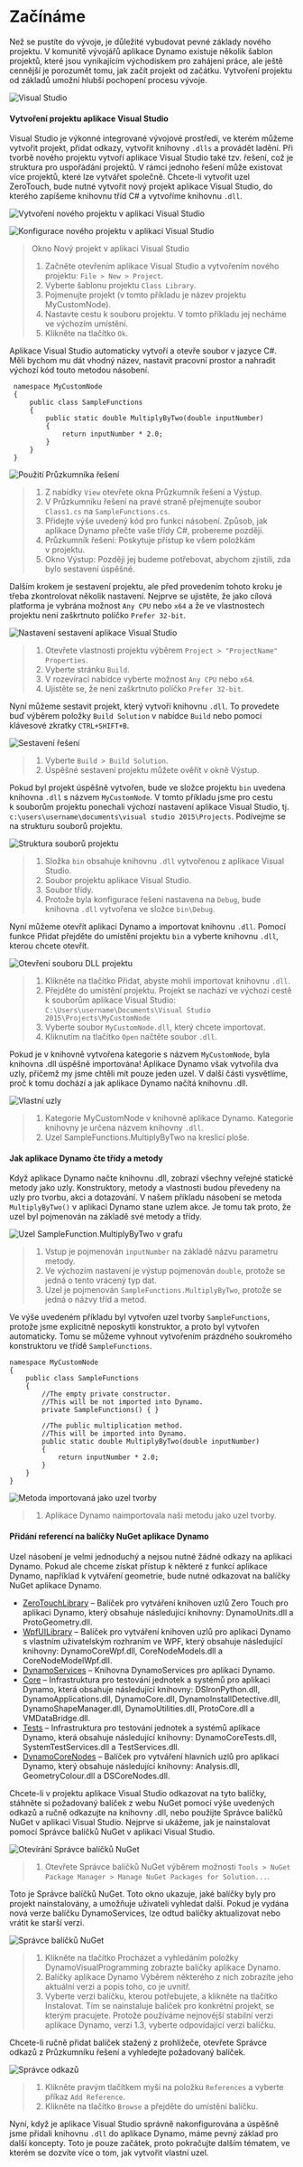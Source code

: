 # Začínáme
 
Než se pustíte do vývoje, je důležité vybudovat pevné základy nového projektu. V komunitě vývojářů aplikace Dynamo existuje několik šablon projektů, které jsou vynikajícím východiskem pro zahájení práce, ale ještě cennější je porozumět tomu, jak začít projekt od začátku. Vytvoření projektu od základů umožní hlubší pochopení procesu vývoje.

![Visual Studio](images/visual-studio.jpg)

#### Vytvoření projektu aplikace Visual Studio <a href="#creating-a-visual-studio-project" id="creating-a-visual-studio-project"></a>

Visual Studio je výkonné integrované vývojové prostředí, ve kterém můžeme vytvořit projekt, přidat odkazy, vytvořit knihovny `.dlls` a provádět ladění. Při tvorbě nového projektu vytvoří aplikace Visual Studio také tzv. řešení, což je struktura pro uspořádání projektů. V rámci jednoho řešení může existovat více projektů, které lze vytvářet společně. Chcete-li vytvořit uzel ZeroTouch, bude nutné vytvořit nový projekt aplikace Visual Studio, do kterého zapíšeme knihovnu tříd C# a vytvoříme knihovnu `.dll`.

![Vytvoření nového projektu v aplikaci Visual Studio](images/vs-new-project-1.jpg)

![Konfigurace nového projektu v aplikaci Visual Studio](images/vs-new-project-2.jpg)

> Okno Nový projekt v aplikaci Visual Studio
>
> 1. Začněte otevřením aplikace Visual Studio a vytvořením nového projektu: `File > New > Project`.
> 2. Vyberte šablonu projektu `Class Library`.
> 3. Pojmenujte projekt (v tomto příkladu je název projektu MyCustomNode).
> 4. Nastavte cestu k souboru projektu. V tomto příkladu jej necháme ve výchozím umístění.
> 5. Klikněte na tlačítko `Ok`.

Aplikace Visual Studio automaticky vytvoří a otevře soubor v jazyce C#. Měli bychom mu dát vhodný název, nastavit pracovní prostor a nahradit výchozí kód touto metodou násobení.

```
 namespace MyCustomNode
 {
     public class SampleFunctions
     {
         public static double MultiplyByTwo(double inputNumber)
         {
             return inputNumber * 2.0;
         }
     }
 }
```

![Použití Průzkumníka řešení](images/vs-edit-class.jpg)

> 1. Z nabídky `View` otevřete okna Průzkumník řešení a Výstup.
> 2. V Průzkumníku řešení na pravé straně přejmenujte soubor `Class1.cs` na `SampleFunctions.cs`.
> 3. Přidejte výše uvedený kód pro funkci násobení. Způsob, jak aplikace Dynamo přečte vaše třídy C#, probereme později.
> 4. Průzkumník řešení: Poskytuje přístup ke všem položkám v projektu.
> 5. Okno Výstup: Později jej budeme potřebovat, abychom zjistili, zda bylo sestavení úspěšné.

Dalším krokem je sestavení projektu, ale před provedením tohoto kroku je třeba zkontrolovat několik nastavení. Nejprve se ujistěte, že jako cílová platforma je vybrána možnost `Any CPU` nebo `x64` a že ve vlastnostech projektu není zaškrtnuto políčko `Prefer 32-bit`.

![Nastavení sestavení aplikace Visual Studio](images/vs-build-settings.jpg)

> 1. Otevřete vlastnosti projektu výběrem `Project > "ProjectName" Properties`.
> 2. Vyberte stránku `Build`.
> 3. V rozevírací nabídce vyberte možnost `Any CPU` nebo `x64`.
> 4. Ujistěte se, že není zaškrtnuto políčko `Prefer 32-bit`.

Nyní můžeme sestavit projekt, který vytvoří knihovnu `.dll`. To provedete buď výběrem položky `Build Solution` v nabídce `Build` nebo pomocí klávesové zkratky `CTRL+SHIFT+B`.

![Sestavení řešení](images/vs-build.jpg)

> 1. Vyberte `Build > Build Solution`.
> 2. Úspěšné sestavení projektu můžete ověřit v okně Výstup.

Pokud byl projekt úspěšně vytvořen, bude ve složce projektu `bin` uvedena knihovna `.dll` s názvem `MyCustomNode`. V tomto příkladu jsme pro cestu k souborům projektu ponechali výchozí nastavení aplikace Visual Studio, tj. `c:\users\username\documents\visual studio 2015\Projects`. Podívejme se na strukturu souborů projektu.

![Struktura souborů projektu](images/folder-structure.jpg)

> 1. Složka `bin` obsahuje knihovnu `.dll` vytvořenou z aplikace Visual Studio.
> 2. Soubor projektu aplikace Visual Studio.
> 3. Soubor třídy.
> 4. Protože byla konfigurace řešení nastavena na `Debug`, bude knihovna `.dll` vytvořena ve složce `bin\Debug`.

Nyní můžeme otevřít aplikaci Dynamo a importovat knihovnu `.dll`. Pomocí funkce Přidat přejděte do umístění projektu `bin` a vyberte knihovnu `.dll`, kterou chcete otevřít.

![Otevření souboru DLL projektu](images/dyn-import-dll.jpg)

> 1. Klikněte na tlačítko Přidat, abyste mohli importovat knihovnu `.dll`.
> 2. Přejděte do umístění projektu. Projekt se nachází ve výchozí cestě k souborům aplikace Visual Studio: `C:\Users\username\Documents\Visual Studio 2015\Projects\MyCustomNode`
> 3. Vyberte soubor `MyCustomNode.dll`, který chcete importovat.
> 4. Kliknutím na tlačítko `Open` načtěte soubor `.dll`.

Pokud je v knihovně vytvořena kategorie s názvem `MyCustomNode`, byla knihovna .dll úspěšně importována! Aplikace Dynamo však vytvořila dva uzly, přičemž my jsme chtěli mít pouze jeden uzel. V další části vysvětlíme, proč k tomu dochází a jak aplikace Dynamo načítá knihovnu .dll.

![Vlastní uzly](images/dyn-customnode.jpg)

> 1. Kategorie MyCustomNode v knihovně aplikace Dynamo. Kategorie knihovny je určena názvem knihovny `.dll`.
> 2. Uzel SampleFunctions.MultiplyByTwo na kreslicí ploše.

#### Jak aplikace Dynamo čte třídy a metody <a href="#how-dynamo-reads-classes-and-methods" id="how-dynamo-reads-classes-and-methods"></a>

Když aplikace Dynamo načte knihovnu .dll, zobrazí všechny veřejné statické metody jako uzly. Konstruktory, metody a vlastnosti budou převedeny na uzly pro tvorbu, akci a dotazování. V našem příkladu násobení se metoda `MultiplyByTwo()` v aplikaci Dynamo stane uzlem akce. Je tomu tak proto, že uzel byl pojmenován na základě své metody a třídy.

![Uzel SampleFunction.MultiplyByTwo v grafu](images/multiplybytwo.png)

> 1. Vstup je pojmenován `inputNumber` na základě názvu parametru metody.
> 2. Ve výchozím nastavení je výstup pojmenován `double`, protože se jedná o tento vrácený typ dat.
> 3. Uzel je pojmenován `SampleFunctions.MultiplyByTwo`, protože se jedná o názvy tříd a metod.

Ve výše uvedeném příkladu byl vytvořen uzel tvorby `SampleFunctions`, protože jsme explicitně neposkytli konstruktor, a proto byl vytvořen automaticky. Tomu se můžeme vyhnout vytvořením prázdného soukromého konstruktoru ve třídě `SampleFunctions`.

```
namespace MyCustomNode
{
    public class SampleFunctions
    {
        //The empty private constructor.
        //This will be not imported into Dynamo.
        private SampleFunctions() { }

        //The public multiplication method. 
        //This will be imported into Dynamo.
        public static double MultiplyByTwo(double inputNumber)
        {
            return inputNumber * 2.0;
        }
    }
}
```

![Metoda importovaná jako uzel tvorby](images/private-constructor.jpg)

> 1. Aplikace Dynamo naimportovala naši metodu jako uzel tvorby.

#### Přidání referencí na balíčky NuGet aplikace Dynamo<a href="#adding-dynamo-nuget-package-references" id="adding-dynamo-nuget-package-references"></a>

Uzel násobení je velmi jednoduchý a nejsou nutné žádné odkazy na aplikaci Dynamo. Pokud ale chceme získat přístup k některé z funkcí aplikace Dynamo, například k vytváření geometrie, bude nutné odkazovat na balíčky NuGet aplikace Dynamo.

* [ZeroTouchLibrary](https://www.nuget.org/packages/DynamoVisualProgramming.ZeroTouchLibrary/2.0.0-beta3026) – Balíček pro vytváření knihoven uzlů Zero Touch pro aplikaci Dynamo, který obsahuje následující knihovny: DynamoUnits.dll a ProtoGeometry.dll.
* [WpfUILibrary](https://www.nuget.org/packages/DynamoVisualProgramming.WpfUILibrary/2.0.0-beta3026) – Balíček pro vytváření knihoven uzlů pro aplikaci Dynamo s vlastním uživatelským rozhraním ve WPF, který obsahuje následující knihovny: DynamoCoreWpf.dll, CoreNodeModels.dll a CoreNodeModelWpf.dll.
* [DynamoServices](https://www.nuget.org/packages/DynamoVisualProgramming.WpfUILibrary/2.0.0-beta3026) – Knihovna DynamoServices pro aplikaci Dynamo.
* [Core](https://www.nuget.org/packages/DynamoVisualProgramming.Core/2.0.0-beta3026) – Infrastruktura pro testování jednotek a systémů pro aplikaci Dynamo, která obsahuje následující knihovny: DSIronPython.dll, DynamoApplications.dll, DynamoCore.dll, DynamoInstallDetective.dll, DynamoShapeManager.dll, DynamoUtilities.dll, ProtoCore.dll a VMDataBridge.dll.
* [Tests](https://www.nuget.org/packages/DynamoVisualProgramming.Tests/2.0.0-beta3026) – Infrastruktura pro testování jednotek a systémů aplikace Dynamo, která obsahuje následující knihovny: DynamoCoreTests.dll, SystemTestServices.dll a TestServices.dll.
* [DynamoCoreNodes](https://www.nuget.org/packages/DynamoVisualProgramming.DynamoCoreNodes/2.0.0-beta3026) – Balíček pro vytváření hlavních uzlů pro aplikaci Dynamo, který obsahuje následující knihovny: Analysis.dll, GeometryColour.dll a DSCoreNodes.dll.

Chcete-li v projektu aplikace Visual Studio odkazovat na tyto balíčky, stáhněte si požadovaný balíček z webu NuGet pomocí výše uvedených odkazů a ručně odkazujte na knihovny .dll, nebo použijte Správce balíčků NuGet v aplikaci Visual Studio. Nejprve si ukážeme, jak je nainstalovat pomocí Správce balíčků NuGet v aplikaci Visual Studio.

![Otevírání Správce balíčků NuGet](images/vs-nuget-package-manager2.jpg)

> 1. Otevřete Správce balíčků NuGet výběrem možnosti `Tools > NuGet Package Manager > Manage NuGet Packages for Solution...`.

Toto je Správce balíčků NuGet. Toto okno ukazuje, jaké balíčky byly pro projekt nainstalovány, a umožňuje uživateli vyhledat další. Pokud je vydána nová verze balíčku DynamoServices, lze odtud balíčky aktualizovat nebo vrátit ke starší verzi.

![Správce balíčků NuGet](images/vs-nuget-package-manager.jpg)

> 1. Klikněte na tlačítko Procházet a vyhledáním položky DynamoVisualProgramming zobrazte balíčky aplikace Dynamo.
> 2. Balíčky aplikace Dynamo Výběrem některého z nich zobrazíte jeho aktuální verzi a popis toho, co je uvnitř.
> 3. Vyberte verzi balíčku, kterou potřebujete, a klikněte na tlačítko Instalovat. Tím se nainstaluje balíček pro konkrétní projekt, se kterým pracujete. Protože používáme nejnovější stabilní verzi aplikace Dynamo, verzi 1.3, vyberte odpovídající verzi balíčku.

Chcete-li ručně přidat balíček stažený z prohlížeče, otevřete Správce odkazů z Průzkumníku řešení a vyhledejte požadovaný balíček.

![Správce odkazů](images/vs-manual-dynamo-package.jpg)

> 1. Klikněte pravým tlačítkem myši na položku `References` a vyberte příkaz `Add Reference`.
> 2. Klikněte na tlačítko `Browse` a přejděte do umístění balíčku.

Nyní, když je aplikace Visual Studio správně nakonfigurována a úspěšně jsme přidali knihovnu `.dll` do aplikace Dynamo, máme pevný základ pro další koncepty. Toto je pouze začátek, proto pokračujte dalším tématem, ve kterém se dozvíte více o tom, jak vytvořit vlastní uzel.
